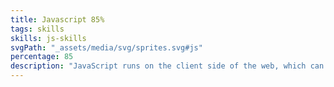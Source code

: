 ```yaml
---
title: Javascript 85%
tags: skills
skills: js-skills 
svgPath: "_assets/media/svg/sprites.svg#js"
percentage: 85
description: "JavaScript runs on the client side of the web, which can be used to design / program how the web pages behave on the occurrence of an event. JavaScript is a powerful scripting language, widely used for controlling web page behavior."
---
```


 

